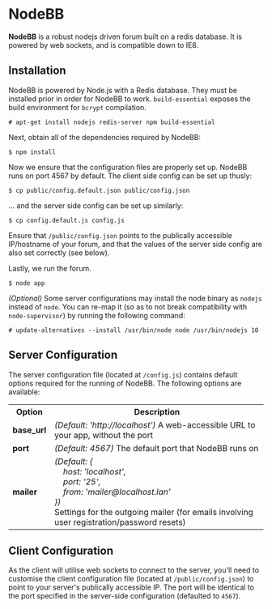 # NodeBB
**NodeBB** is a robust nodejs driven forum built on a redis database. It is powered by web sockets, and is compatible down to IE8.

## Installation

NodeBB is powered by Node.js with a Redis database. They must be installed prior in order for NodeBB to work. `build-essential` exposes the build environment for `bcrypt` compilation.

	# apt-get install nodejs redis-server npm build-essential

Next, obtain all of the dependencies required by NodeBB:

    $ npm install

Now we ensure that the configuration files are properly set up. NodeBB runs on port 4567 by default. The client side config can be set up thusly:

    $ cp public/config.default.json public/config.json

... and the server side config can be set up similarly:

    $ cp config.default.js config.js

Ensure that `/public/config.json` points to the publically accessible IP/hostname of your forum, and that the values of the server side config are also set correctly (see below).

Lastly, we run the forum.

    $ node app

*(Optional)* Some server configurations may install the node binary as `nodejs` instead of `node`. You can re-map it (so as to not break compatibility with `node-supervisor`) by running the following command:

    # update-alternatives --install /usr/bin/node node /usr/bin/nodejs 10

## Server Configuration

The server configuration file (located at `/config.js`) contains default options required for the running of NodeBB. The following options are available:

<table>
	<tr>
		<th>Option</th>
		<th>Description</th>
	</tr>
	<tr>
		<td><b>base_url</b></td>
		<td><i>(Default: 'http://localhost')</i> A web-accessible URL to your app, without the port</td>
	</tr>
	<tr>
		<td><b>port</b></td>
		<td><i>(Default: 4567)</i> The default port that NodeBB runs on</td>
	</tr>
	<tr>
		<td><b>mailer</b></td>
		<td>
			<i>(Default: {<br />
				&nbsp;&nbsp;&nbsp;&nbsp;host: 'localhost',<br />
				&nbsp;&nbsp;&nbsp;&nbsp;port: '25',<br />
				&nbsp;&nbsp;&nbsp;&nbsp;from: 'mailer@localhost.lan'<br />
			})</i><br />
			Settings for the outgoing mailer (for emails involving user registration/password resets)
		</td>
	</tr>
</table>

## Client Configuration

As the client will utilise web sockets to connect to the server, you'll need to customise the client configuration file (located at `/public/config.json`) to point to your server's publically accessible IP. The port will be identical to the port specified in the server-side configuration (defaulted to `4567`).